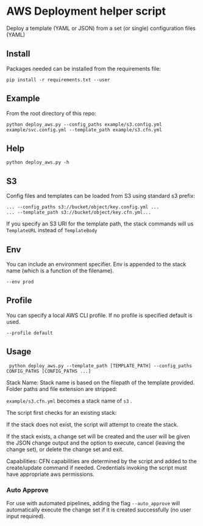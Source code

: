 # AWS Deployment helper script

Deploy a template (YAML or JSON) from a set (or single) configuration files (YAML)

## Install

Packages needed can be installed from the requirements file:

`pip install -r requirements.txt --user`

## Example

From the root directory of this repo:

`python deploy_aws.py --config_paths example/s3.config.yml example/svc.config.yml --template_path example/s3.cfn.yml`  

## Help

`python deploy_aws.py -h`

## S3

Config files and templates can be loaded from S3 using standard s3 prefix:

`... --config_paths s3://bucket/object/key.config.yml ...`  
`... --template_path s3://bucket/object/key.cfn.yml...`

If you specify an S3 URI for the template path, the stack commands will us `TemplateURL` instead of `TemplateBody`

## Env

You can include an environment specifier. Env is appended to the stack name (which is a function of the filename).

`--env prod`

## Profile

You can specify a local AWS CLI profile. If no profile is specified default is used.

`--profile default`


## Usage  

` python deploy_aws.py --template_path [TEMPLATE_PATH] --config_paths CONFIG_PATHS [CONFIG_PATHS ...]`  

Stack Name: Stack name is based on the filepath of the template provided. Folder paths and file extension are stripped:

`example/s3.cfn.yml` becomes a stack name of `s3` . 

The script first checks for an existing stack:

If the stack does not exist, the script will attempt to create the stack.

If the stack exists, a change set will be created and the user will be given the JSON change output and the option to execute, cancel (leaving the change set), or delete the change set and exit.

Capabilities: CFN capabilities are determined by the script and added to the create/update command if needed. Credentials invoking the script must have appropriate aws permissions.

### Auto Approve

For use with automated pipelines, adding the flag `--auto_approve` will automatically execute the change set if it is created successfully (no user input required).
